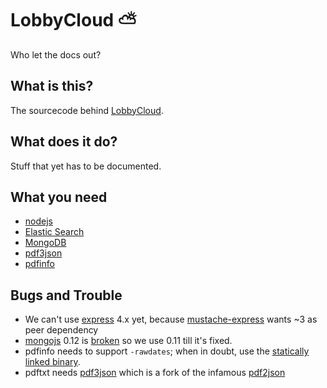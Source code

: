 # LobbyCloud ⛅

Who let the docs out?

## What is this?

The sourcecode behind [LobbyCloud](http://lobbycloud.eu/).

## What does it do?

Stuff that yet has to be documented.

## What you need

* [nodejs](http://nodejs.org/)
* [Elastic Search](http://elasticsearch.org/)
* [MongoDB](https://www.mongodb.org/)
* [pdf3json](https://github.com/yetzt/pdf3json)
* [pdfinfo](http://www.foolabs.com/xpdf/download.html)

## Bugs and Trouble

* We can't use [express](https://github.com/visionmedia/express) 4.x yet, because [mustache-express](https://github.com/bryanburgers/node-mustache-express/) wants ~3 as peer dependency
* [mongojs](https://github.com/mafintosh/mongojs/) 0.12 is [broken](https://github.com/mafintosh/mongojs/issues/135) so we use 0.11 till it's fixed.
* pdfinfo needs to support `-rawdates`; when in doubt, use the [statically linked binary](http://www.foolabs.com/xpdf/download.html).
* pdftxt needs [pdf3json](https://github.com/yetzt/pdf3json/) which is a fork of the infamous [pdf2json](https://code.google.com/p/pdf2json/)
